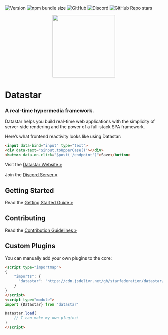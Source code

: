 ![Version](https://img.shields.io/npm/v/@starfederation/datastar)
![npm bundle size](https://img.shields.io/bundlephobia/minzip/%40starfederation%2Fdatastar)
![GitHub](https://img.shields.io/github/license/starfederation/datastar)
![Discord](https://img.shields.io/discord/1296224603642925098)
![GitHub Repo stars](https://img.shields.io/github/stars/starfederation/datastar?style=flat)

<p align="center"><img width="200" src="https://media.githubusercontent.com/media/starfederation/datastar/refs/heads/main/code/go/site/static/images/rocket.gif"></p>

# Datastar

### A real-time hypermedia framework.

Datastar helps you build real-time web applications with the simplicity of server-side rendering and the power of a full-stack SPA framework.

Here’s what frontend reactivity looks like using Datastar:

```html
<input data-bind="input" type="text">
<div data-text="$input.toUpperCase()"></div>
<button data-on-click="$post('/endpoint')">Save</button>
```

Visit the [Datastar Website »](https://data-star.dev/)

Join the [Discord Server »](https://discord.com/channels/1296224603642925098/1296224603642925102)

## Getting Started

Read the [Getting Started Guide »](https://data-star.dev/guide/getting_started)

## Contributing

Read the [Contribution Guidelines »](CONTRIBUTING.md)

## Custom Plugins

You can manually add your own plugins to the core:

```html
<script type="importmap">
{
    "imports": {
      "datastar": "https://cdn.jsdelivr.net/gh/starfederation/datastar/bundles/datastar-core.js"
    }
}
</script>
<script type="module">
import {Datastar} from 'datastar'

Datastar.load(
    // I can make my own plugins!
)
</script>
```